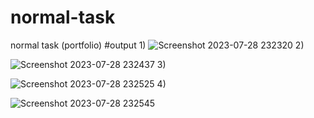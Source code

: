# normal-task
normal task (portfolio)
#output
1)
![Screenshot 2023-07-28 232320](https://github.com/Wajiha123khan/normal-task/assets/134967740/bc539ad2-d851-4263-a46a-694bcef9d741)
2)

![Screenshot 2023-07-28 232437](https://github.com/Wajiha123khan/normal-task/assets/134967740/b5053e38-6d54-4f4e-a783-5a4a727be111)
3)

![Screenshot 2023-07-28 232525](https://github.com/Wajiha123khan/normal-task/assets/134967740/9b1d7577-374a-4292-8d13-a961a0ff74ff)
4)

![Screenshot 2023-07-28 232545](https://github.com/Wajiha123khan/normal-task/assets/134967740/38b9a32e-dc6c-4da6-8336-1912ca12b246)
